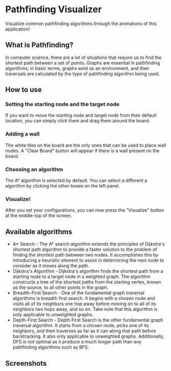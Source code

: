# Pathfinding Visualizer #
Visualize common pathfinding algorithms through the animations of this application! 

## What is Pathfinding? ##
In computer science, there are a lot of situations that require us to find the shortest path between a set of points. Graphs are essential in pathfinding algorithms; in basic terms, graphs exist as an environment, and their traversals are calculated by the type of pathfinding algorithm being used.

## How to use ##
### Setting the starting node and the target node ###
If you want to move the starting node and target node from their default location, you can simply click them and drag them around the board.
### Adding a wall ###
The white tiles on the board are the only ones that can be used to place wall nodes. A "Clear Board" button will appear if there is a wall present on the board.
### Choosing an algorithm ###
The A* algorithm is selected by default. You can select a different a algorithm by clicking the other boxes on the left panel.
### Visualize! ###
After you set your configurations, you can now press the "Visualize" button at the middle-top of the screen.

## Available algorithms ##
- A* Search - The A* search algorithm extends the principles of Dijkstra's shortest path algorithm to provide a faster solution to the problem of finding the shortest path between two nodes. It accomplishes this by introducing a heuristic element to assist in determining the next node to consider as it moves along the path.
- Dijkstra's Algorithm - Dijkstra's algorithm finds the shortest path from a starting node to a target node in a weighted graph. The algorithm constructs a tree of the shortest paths from the starting vertex, known as the source, to all other points in the graph.
- Breadth-First Search - One of the fundamental graph traversal algorithms is breadth first search. It begins with a chosen node and visits all of its neighbors one hop away before moving on to all of its neighbors two hops away, and so on. Take note that this algorithm is only applicable to unweighted graphs.
- Depth-First Search - Depth First Search is the other fundamental graph traversal algorithm. It starts from a chosen node, picks one of its neighbors, and then traverses as far as it can along that path before backtracking. It also only applicable to unweighted graphs. Additionally, DFS is not optimal as it produce a much longer path than any pathfinding algorithms such as BFS. 

## Screenshots ##

